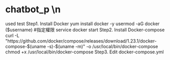 # chatbot_p \n
used test
Step1. Install Docker
       yum install docker -y
       usermod -aG docker ($username) #指定權限
       service docker start
Step2. Install Docker-compose
       curl -L "https://github.com/docker/compose/releases/download/1.23.1/docker-compose-$(uname -s)-$(uname -m)" -o /usr/local/bin/docker-compose
       chmod +x /usr/local/bin/docker-compose
Step3. Edit docker-compose.yml
